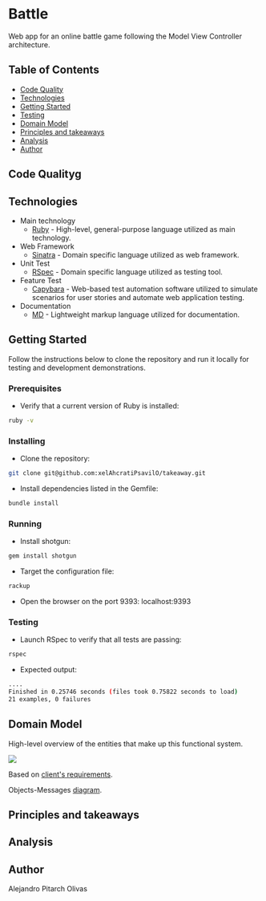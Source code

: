 # Battle
Web app for an online battle game following the Model View Controller architecture.

## Table of Contents
* [Code Quality](#code-quality)
* [Technologies](#technologies)
* [Getting Started](#getting-started)
* [Testing](#testing)
* [Domain Model](#domain-model)
* [Principles and takeaways](#principles-and-takeaways)
* [Analysis](#analysis)
* [Author](#author)

## Code Qualityg

## Technologies
- Main technology
  - [Ruby](https://www.ruby-lang.org/en/) - High-level, general-purpose language utilized as main technology.
- Web Framework
  - [Sinatra](http://sinatrarb.com/) - Domain specific language utilized as web framework.
- Unit Test
  - [RSpec](https://rspec.info/) - Domain specific language utilized as testing tool.
- Feature Test
  - [Capybara](https://teamcapybara.github.io/capybara/) - Web-based test automation software utilized to simulate scenarios for user stories and automate web application testing.
- Documentation
  - [MD](https://www.markdownguide.org/) - Lightweight markup language utilized for documentation.

## Getting Started

Follow the instructions below to clone the repository and run it locally for testing and development demonstrations.

### Prerequisites
- Verify that a current version of Ruby is installed:
```bash
ruby -v
```

### Installing
- Clone the repository:
```bash
git clone git@github.com:xelAhcratiPsavilO/takeaway.git
```
- Install dependencies listed in the Gemfile:
```bash
bundle install
```

### Running
- Install shotgun:
```bash
gem install shotgun
```
- Target the configuration file:
```bash
rackup
```
- Open the browser on the port 9393:
localhost:9393

### Testing
- Launch RSpec to verify that all tests are passing:
```bash
rspec
```
- Expected output:
```bash
....
Finished in 0.25746 seconds (files took 0.75822 seconds to load)
21 examples, 0 failures
```


## Domain Model

High-level overview of the entities that make up this functional system.

![](domain_model/Domain_Model.png)

Based on [client's requirements](USER_STORIES.md).

Objects-Messages [diagram](DIAGRAM.md).

## Principles and takeaways


## Analysis


## Author

Alejandro Pitarch Olivas
